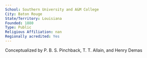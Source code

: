 ```yaml
---
School: Southern University and A&M College
City: Baton Rouge
State/Territory: Louisiana
Founded: 1880
Type: Public
Religious Affiliation: nan
Regionally acredited: Yes
---
```

Conceptualized by P. B. S. Pinchback, T. T. Allain, and Henry Demas